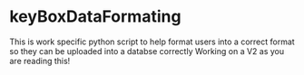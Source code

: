 # keyBoxDataFormating
This is work specific python script to help format users into a correct format so they can be uploaded into a databse correctly
Working on a V2 as you are reading this!
